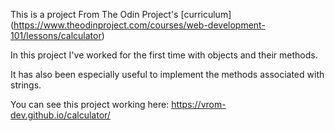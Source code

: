 This is a project From The Odin Project's [curriculum]
(https://www.theodinproject.com/courses/web-development-101/lessons/calculator)

In this project I've worked for the first time with objects and their methods.

It has also been especially useful to implement the methods associated with strings.

You can see this project working here: https://vrom-dev.github.io/calculator/
